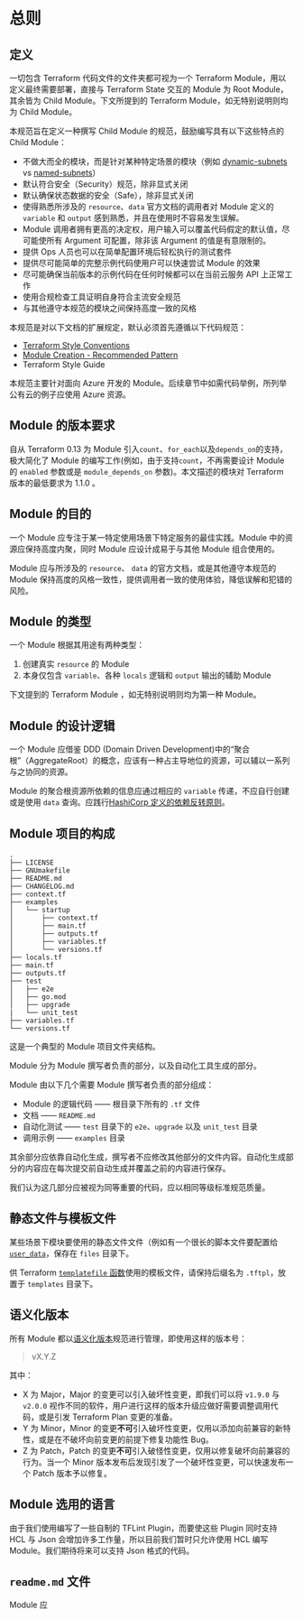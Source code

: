 # 总则

## 定义

一切包含 Terraform 代码文件的文件夹都可视为一个 Terraform Module，用以定义最终需要部署，直接与 Terraform State 交互的 Module 为 Root Module，其余皆为 Child Module。下文所提到的 Terraform Module，如无特别说明则均为 Child Module。

本规范旨在定义一种撰写 Child Module 的规范，鼓励编写具有以下这些特点的 Child Module：

* 不做大而全的模块，而是针对某种特定场景的模块（例如 [dynamic-subnets](https://registry.terraform.io/modules/cloudposse/dynamic-subnets/aws/latest) vs [named-subnets](https://registry.terraform.io/modules/cloudposse/named-subnets/aws/latest)）
* 默认符合安全（Security）规范，除非显式关闭
* 默认确保状态数据的安全（Safe），除非显式关闭
* 使得熟悉所涉及的 `resource`、`data` 官方文档的调用者对 Module 定义的 `variable` 和 `output` 感到熟悉，并且在使用时不容易发生误解。
* Module 调用者拥有更高的决定权，用户输入可以覆盖代码假定的默认值，尽可能使所有 Argument 可配置，除非该 Argument 的值是有意限制的。
* 提供 Ops 人员也可以在简单配置环境后轻松执行的测试套件
* 提供尽可能简单的完整示例代码使用户可以快速尝试 Module 的效果
* 尽可能确保当前版本的示例代码在任何时候都可以在当前云服务 API 上正常工作
* 使用合规检查工具证明自身符合主流安全规范
* 与其他遵守本规范的模块之间保持高度一致的风格

本规范是对以下文档的扩展规定，默认必须首先遵循以下代码规范：

* [Terraform Style Conventions](https://www.terraform.io/language/syntax/style)
* [Module Creation - Recommended Pattern](https://learn.hashicorp.com/tutorials/terraform/pattern-module-creation?in=terraform/modules)
* Terraform Style Guide

本规范主要针对面向 Azure 开发的 Module。后续章节中如需代码举例，所列举公有云的例子应使用 Azure 资源。

## Module 的版本要求

自从 Terraform 0.13 为 Module 引入`count`、`for_each`以及`depends_on`的支持，极大简化了 Module 的编写工作(例如，由于支持`count`，不再需要设计 Module 的 `enabled` 参数或是 `module_depends_on` 参数)。本文描述的模块对 Terraform 版本的最低要求为 1.1.0 。

## Module 的目的

一个 Module 应专注于某一特定使用场景下特定服务的最佳实践。Module 中的资源应保持高度内聚，同时 Module 应设计成易于与其他 Module 组合使用的。

Module 应与所涉及的 `resource`、 `data` 的官方文档，或是其他遵守本规范的 Module 保持高度的风格一致性，提供调用者一致的使用体验，降低误解和犯错的风险。

## Module 的类型

一个 Module 根据其用途有两种类型：

1. 创建真实 `resource` 的 Module
2. 本身仅包含 `variable`、各种 `locals` 逻辑和 `output` 输出的辅助 Module

下文提到的 Terraform Module ，如无特别说明则均为第一种 Module。

## Module 的设计逻辑

一个 Module 应借鉴 DDD (Domain Driven Development)中的“聚合根”（AggregateRoot）的概念，应该有一种占主导地位的资源，可以辅以一系列与之协同的资源。

Module 的聚合根资源所依赖的信息应通过相应的 `variable` 传递，不应自行创建或是使用 `data` 查询。应践行[HashiCorp 定义的依赖反转原则](https://www.terraform.io/docs/language/modules/develop/composition.html#dependency-inversion)。

## Module 项目的构成

```config
.
├── LICENSE
├── GNUmakefile
├── README.md
├── CHANGELOG.md
├── context.tf
├── examples
│   └── startup
│       ├── context.tf
│       ├── main.tf
│       ├── outputs.tf
│       ├── variables.tf
│       └── versions.tf
├── locals.tf
├── main.tf
├── outputs.tf
├── test
│   ├── e2e
│   ├── go.mod
│   ├── upgrade
|   └── unit_test
├── variables.tf
└── versions.tf
```

这是一个典型的 Module 项目文件夹结构。

Module 分为 Module 撰写者负责的部分，以及自动化工具生成的部分。

Module 由以下几个需要 Module 撰写者负责的部分组成：

* Module 的逻辑代码 —— 根目录下所有的 `.tf` 文件
* 文档 —— `README.md`
* 自动化测试 —— `test` 目录下的 `e2e`、`upgrade` 以及 `unit_test` 目录
* 调用示例 —— `examples` 目录

其余部分应依靠自动化生成，撰写者不应修改其他部分的文件内容。自动化生成部分的内容应在每次提交前自动生成并覆盖之前的内容进行保存。

我们认为这几部分应被视为同等重要的代码，应以相同等级标准规范质量。

## 静态文件与模板文件

某些场景下模块要使用的静态文件文件（例如有一个很长的脚本文件要配置给 [`user_data`](https://registry.terraform.io/providers/hashicorp/azurerm/latest/docs/resources/linux_virtual_machine#user_data)，保存在 `files` 目录下。

供 Terraform [`templatefile` 函数](https://www.terraform.io/docs/configuration/functions/templatefile.html)使用的模板文件，请保持后缀名为 `.tftpl`，放置于 `templates` 目录下。

## 语义化版本

所有 Module 都以[语义化版本](https://semver.org/)规范进行管理，即使用这样的版本号：

>vX.Y.Z

其中：

* X 为 Major，Major 的变更可以引入破坏性变更，即我们可以将 `v1.9.0` 与 `v2.0.0` 视作不同的软件，用户进行这样的版本升级应做好需要调整调用代码，或是引发 Terraform Plan 变更的准备。
* Y 为 Minor，Minor 的变更**不可**引入破坏性变更，仅用以添加向前兼容的新特性，或是在不破坏向前变更的前提下修复功能性 Bug。
* Z 为 Patch，Patch 的变更**不可**引入破怪性变更，仅用以修复破坏向前兼容的行为。当一个 Minor 版本发布后发现引发了一个破坏性变更，可以快速发布一个 Patch 版本予以修复。

## Module 选用的语言

由于我们使用编写了一些自制的 TFLint Plugin，而要使这些 Plugin 同时支持 HCL 与 Json 会增加许多工作量，所以目前我们暂时只允许使用 HCL 编写 Module。我们期待将来可以支持 Json 格式的代码。

## `readme.md` 文件

Module 应